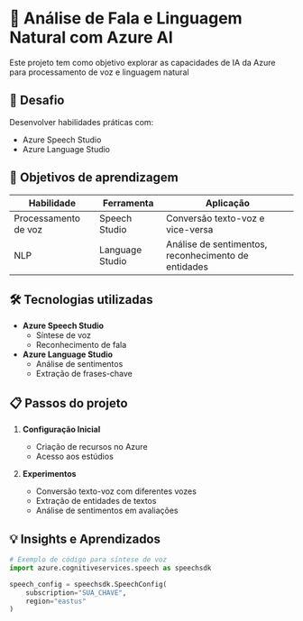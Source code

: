 # 🎤 Análise de Fala e Linguagem Natural com Azure AI

Este projeto tem como objetivo explorar as capacidades de IA da Azure para processamento de voz e linguagem natural

## 📝 Desafio
Desenvolver habilidades práticas com:
- Azure Speech Studio
- Azure Language Studio

## 🧠 Objetivos de aprendizagem
| Habilidade | Ferramenta | Aplicação |
|------------|-----------|-----------|
| Processamento de voz | Speech Studio | Conversão texto-voz e vice-versa |
| NLP | Language Studio | Análise de sentimentos, reconhecimento de entidades |

## 🛠️ Tecnologias utilizadas
- **Azure Speech Studio**
  - Síntese de voz
  - Reconhecimento de fala
- **Azure Language Studio**
  - Análise de sentimentos
  - Extração de frases-chave
    

## 📋 Passos do projeto
1. **Configuração Inicial**
   - Criação de recursos no Azure
   - Acesso aos estúdios

2. **Experimentos**
   -  Conversão texto-voz com diferentes vozes
   -  Extração de entidades de textos
   -  Análise de sentimentos em avaliações


## 💡 Insights e Aprendizados
```python
# Exemplo de código para síntese de voz
import azure.cognitiveservices.speech as speechsdk

speech_config = speechsdk.SpeechConfig(
    subscription="SUA_CHAVE", 
    region="eastus"
)
